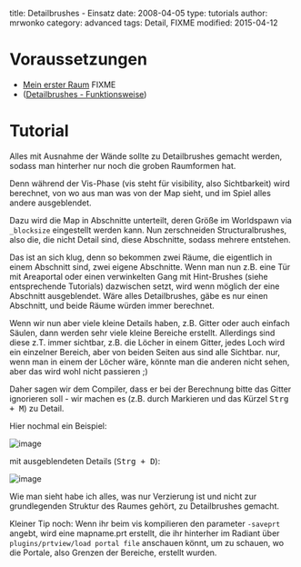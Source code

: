 ﻿title: Detailbrushes - Einsatz
date: 2008-04-05
type: tutorials
author: mrwonko
category: advanced
tags: Detail, FIXME
modified: 2015-04-12

# Voraussetzungen

* [Mein erster Raum](www.darth-arth.de/tutorials/mapping/firstroom/firstroom.htm) FIXME
* ([Detailbrushes - Funktionsweise]({filename}detailbrushes-funktionsweise.md))

# Tutorial

Alles mit Ausnahme der Wände sollte zu Detailbrushes gemacht werden, sodass man hinterher nur noch die groben Raumformen hat.

Denn während der Vis-Phase (vis steht für visibility, also Sichtbarkeit) wird berechnet, von wo aus man was von der Map sieht, und im Spiel alles andere ausgeblendet.

Dazu wird die Map in Abschnitte unterteilt, deren Größe im Worldspawn via `_blocksize` eingestellt werden kann. Nun zerschneiden Structuralbrushes, also die, die nicht Detail sind, diese Abschnitte, sodass mehrere entstehen.

Das ist an sich klug, denn so bekommen zwei Räume, die eigentlich in einem Abschnitt sind, zwei eigene Abschnitte. Wenn man nun z.B. eine Tür mit Areaportal oder einen verwinkelten Gang mit Hint-Brushes (siehe entsprechende Tutorials) dazwischen setzt, wird wenn möglich der eine Abschnitt ausgeblendet. Wäre alles Detailbrushes, gäbe es nur einen Abschnitt, und beide Räume würden immer berechnet.

Wenn wir nun aber viele kleine Details haben, z.B. Gitter oder auch einfach Säulen, dann werden sehr viele kleine Bereiche erstellt. Allerdings sind diese z.T. immer sichtbar, z.B. die Löcher in einem Gitter, jedes Loch wird ein einzelner Bereich, aber von beiden Seiten aus sind alle Sichtbar. nur, wenn man in einem der Löcher wäre, könnte man die anderen nicht sehen, aber das wird wohl nicht passieren ;)

Daher sagen wir dem Compiler, dass er bei der Berechnung bitte das Gitter ignorieren soll - wir machen es (z.B. durch Markieren und das Kürzel <kbd>Strg + M</kbd>) zu Detail.

Hier nochmal ein Beispiel:

![image]({filename}detailbrushes-einsatz-1.jpg)

mit ausgeblendeten Details (<kbd>Strg + D</kbd>):

![image]({filename}detailbrushes-einsatz-2.jpg)

Wie man sieht habe ich alles, was nur Verzierung ist und nicht zur grundlegenden Struktur des Raumes gehört, zu Detailbrushes gemacht.


Kleiner Tip noch: Wenn ihr beim vis kompilieren den parameter `-saveprt` angebt, wird eine mapname.prt erstellt, die ihr hinterher im Radiant über `plugins/prtview/load portal file` anschauen könnt, um zu schauen, wo die Portale, also Grenzen der Bereiche, erstellt wurden.
